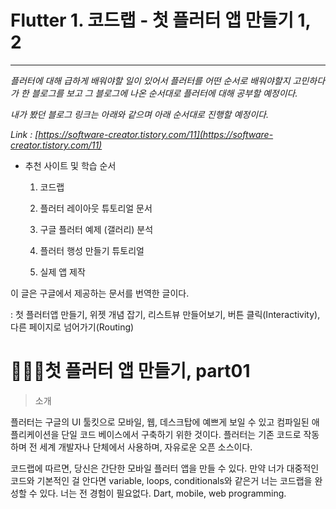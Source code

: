 # Flutter 1. 코드랩 - 첫 플러터 앱 만들기 1, 2

---

  *플러터에 대해 급하게 배워야할 일이 있어서 플러터를 어떤 순서로 배워야할지 고민하다가 한 블로그를 보고 그 블로그에 나온 순서대로 플러터에 대해 공부할 예정이다.*

*내가 봤던 블로그 링크는 아래와 같으며 아래 순서대로 진행할 예정이다.*

*Link : [https://software-creator.tistory.com/11](https://software-creator.tistory.com/11)*

- 추천 사이트 및 학습 순서
    1. 코드랩

    2. 플러터 레이아웃 튜토리얼 문서

    3. 구글 플러터 예제 (갤러리) 분석

    4. 플러터 행성 만들기 튜토리얼

    5. 실제 앱 제작

이 글은 구글에서 제공하는 문서를 번역한 글이다.

: 첫 플러터앱 만들기, 위젯 개념 잡기, 리스트뷰 만들어보기, 버튼 클릭(Interactivity), 다른 페이지로 넘어가기(Routing)

# 👩🏻‍💻첫 플러터 앱 만들기, part01

> 소개

 플러터는 구글의 UI 툴킷으로 모바일, 웹, 데스크탑에 예쁘게 보일 수 있고 컴파일된 애플리케이션을 단일 코드 베이스에서 구축하기 위한 것이다. 플러터는 기존 코드로 작동하며 전 세계 개발자나 단체에서 사용하며, 자유로운 오픈 소스이다. 

코드랩에 따르면, 당신은 간단한 모바일 플러터 앱을 만들 수 있다. 만약 너가 대중적인 코드와 기본적인 걸 안다면 variable, loops, conditionals와 같은거 너는 코드랩을 완성할 수 있다. 너는 전 경험이 필요없다. Dart, mobile, web programming.
